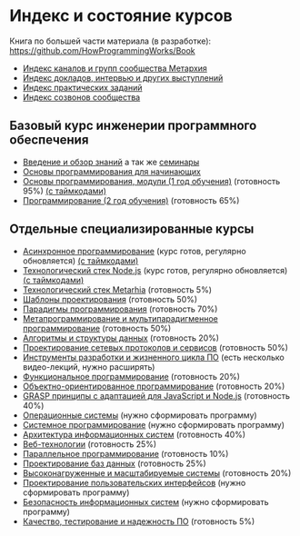 # Индекс и состояние курсов

Книга по большей части материала (в разработке): https://github.com/HowProgrammingWorks/Book

- [Индекс каналов и групп сообщества Метархия](Links.md)
- [Индекс докладов, интервью и других выступлений](Courses/Talks.md)
- [Индекс практических заданий](Practice/Index.md)
- [Индекс созвонов сообщества](Archive/WeeklyCall.md)

## Базовый курс инженерии программного обеспечения

- [Введение и обзор знаний](Courses/Introduction.md)
  а так же [семинары](Courses/Seminars.md)
- [Основы программирования для начинающих](https://www.youtube.com/watch?v=2DM5I2CI4gY&list=PLpmhTzMVLuROAIey9vW3pyRSpHfknLssu)
- [Основы программирования, модули (1 год обучения)](Courses/Fundamentals.md)
  (готовность 95%) [(с таймкодами)](Courses/Fundamentals-timecodes.md)
- [Программирование (2 год обучения)](Courses/Advanced.md)
  (готовность 65%)

## Отдельные специализированные курсы

- [Асинхронное программирование](Courses/Asynchronous.md)
  (курс готов, регулярно обновляется)
  [(с таймкодами)](Courses/Asynchronous-timecodes.md)
- [Технологический стек Node.js](Courses/NodeJS.md)
  (курс готов, регулярно обновляется)
  [(с таймкодами)](Courses/NodeJS-timecodes.md)
- [Технологический стек Metarhia](Courses/Metarhia.md)
  (готовность 5%)
- [Шаблоны проектирования](Courses/Patterns.md)
  (готовность 50%)
- [Парадигмы программирования](Courses/Paradigms.md)
  (готовность 70%)
- [Метапрограммирование и мультипарадигменное программирование](Courses/Metaprogramming.md)
  (готовность 50%)
- [Алгоритмы и структуры данных](Courses/AlgAndData.md)
  (готовность 20%)
- [Проектирование сетевых протоколов и сервисов](Courses/Network.md)
  (готовность 50%)
- [Инструменты разработки и жизненного цикла ПО](Courses/Tools.md)
  (есть несколько видео-лекций, нужно расширять)
- [Функциональное программирование](Courses/Functional.md)
  (готовность 20%)
- [Объектно-ориентированное программирование](Courses/OOP.md)
  (готовность 20%)
- [GRASP принципы с адаптацией для JavaScript и Node.js](Courses/GRASP.md)
  (готовность 40%)
- [Операционные системы](Courses/OS.md)
  (нужно сформировать программу)
- [Системное программирование](Courses/System.md)
  (нужно сформировать программу)
- [Архитектура информационных систем](Courses/Architecture.md)
  (готовность 40%)
- [Веб-технологии](Courses/Web.md)
  (готовность 25%)
- [Параллельное программирование](Courses/Parallel.md)
  (готовность 10%)
- [Проектирование баз данных](Courses/Databases.md)
  (готовность 25%)
- [Высоконагруженные и масштабируемые системы](Courses/Highload.md)
  (готовность 20%)
- [Проектирование пользовательских интерфейсов](Courses/UI-UX.md)
  (нужно сформировать программу)
- [Безопасность информационных систем](Courses/Security.md)
  (нужно сформировать программу)
- [Качество, тестирование и надежность ПО](Courses/Quality.md)
  (готовность 5%)
